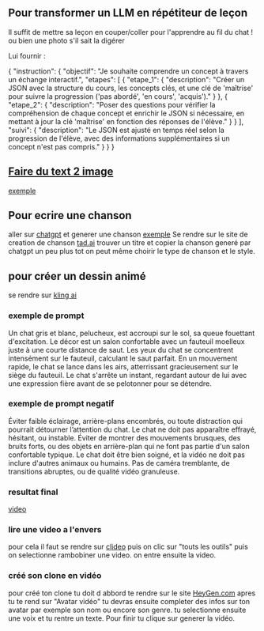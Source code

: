 ## Pour transformer un LLM en répétiteur de leçon
Il suffit de mettre sa leçon en couper/coller pour l'apprendre au fil du chat !  ou bien une photo s'il sait la digérer

Lui fournir :

{
  "instruction": {
    "objectif": "Je souhaite comprendre un concept à travers un échange interactif.",
    "etapes": [
      {
        "etape_1": {
          "description": "Créer un JSON avec la structure du cours, les concepts clés, et une clé de 'maîtrise' pour suivre la progression ('pas abordé', 'en cours', 'acquis')."
        }
      },
      {
        "etape_2": {
          "description": "Poser des questions pour vérifier la compréhension de chaque concept et enrichir le JSON si nécessaire, en mettant à jour la clé 'maîtrise' en fonction des réponses de l'élève."
        }
      }
    ],
    "suivi": {
      "description": "Le JSON est ajusté en temps réel selon la progression de l'élève, avec des informations supplémentaires si un concept n'est pas compris."
    }
  }
}


## [Faire du text 2 image](https://blackforestlabs.ai/#get-flux)
[exemple](https://raw.githubusercontent.com/AliceAime/images/refs/heads/main/dX-L-YOP5QOjhsLjvF6DZ_55339e3fbd794dbeaeb97179ded3681d.jpg)


## Pour ecrire une chanson

aller sur [chatgpt](https://openai.com/index/chatgpt/) et generer une chanson [exemple](https://chatgpt.com/c/67151715-c140-8006-9b39-c4c59323a19c) Se rendre sur le site de creation de chanson [tad.ai](https://tad.ai/ai-music-generator) trouver un titre et copier la chanson generé par chatgpt un peu plus tot on peut même choirir le type de chanson et le style.

## pour créer un dessin animé

se rendre sur [kling ai](https://klingai.com/text-to-video/77122404)
### exemple de prompt

Un chat gris et blanc, pelucheux, est accroupi sur le sol, sa queue fouettant d'excitation. Le décor est un salon confortable avec un fauteuil moelleux juste à une courte distance de saut. Les yeux du chat se concentrent intensément sur le fauteuil, calculant le saut parfait. En un mouvement rapide, le chat se lance dans les airs, atterrissant gracieusement sur le siège du fauteuil. Le chat s'arrête un instant, regardant autour de lui avec une expression fière avant de se pelotonner pour se détendre.

### exemple de prompt negatif

Éviter faible éclairage, arrière-plans encombrés, ou toute distraction qui pourrait détourner l’attention du chat. Le chat ne doit pas apparaître effrayé, hésitant, ou instable. Éviter de montrer des mouvements brusques, des bruits forts, ou des objets en arrière-plan qui ne font pas partie d'un salon confortable typique. Le chat doit être bien soigné, et la vidéo ne doit pas inclure d'autres animaux ou humains. Pas de caméra tremblante, de transitions abruptes, ou de qualité vidéo granuleuse.

### resultat final

[video](https://github.com/AliceAime/appris-de-Grand-papa/blob/4fe65f4201afc8e8969fef44eb7db982c9c3f3a3/video-4_pEtoFoTp.mp4)

### lire une video a l'envers
 pour cela il faut se rendre sur [clideo](https://clideo.com/editor/236741617/export-result)
puis on clic sur "touts les outils" puis on selectionne rambobiner une video. 
on entre ensuite la video. 

### créé son clone en vidéo

pour créé ton clone tu doit d abbord te rendre sur le site [HeyGen.com](https://app.heygen.com/home) apres tu te rend sur "Avatar vidéo" tu devras ensuite completer des infos sur ton avatar par exemple son nom ou encore son genre. tu selectionne ensuite une voix et tu rentre un texte. Pour finir tu clique sur generer la vidéo.

